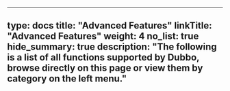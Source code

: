 
---
type: docs
title: "Advanced Features"
linkTitle: "Advanced Features"
weight: 4
no_list: true
hide_summary: true
description: "The following is a list of all functions supported by Dubbo, browse directly on this page or view them by category on the left menu."
---

